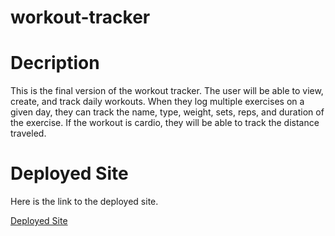 # workout-tracker
# Decription
This is the final version of the workout tracker. The user will be able to view, create, and track daily workouts. When they log multiple exercises on a given day, they can track the name, type, weight, sets, reps, and duration of the exercise. If the workout is cardio, they will be able to track the distance traveled.

# Deployed Site
Here is the link to the deployed site.

[Deployed Site](https://still-wildwood-46628.herokuapp.com/stats)